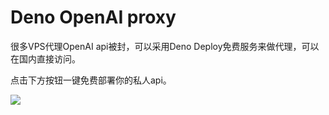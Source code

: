# Deno OpenAI proxy

很多VPS代理OpenAI api被封，可以采用Deno Deploy免费服务来做代理，可以在国内直接访问。

点击下方按钮一键免费部署你的私人api。

[![](https://res.vekun.com/uploads/default-1684132897262.svg)](https://dash.deno.com/new?url=https://raw.githubusercontent.com/wenyikun/deno-proxy/master/proxy.ts)
